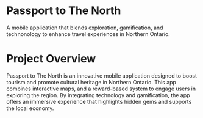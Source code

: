 # Passport to The North
A mobile application that blends exploration, gamification, and technonology to enhance travel experiences in Northern Ontario.

# Project Overview
Passport to The North is an innovative mobile application designed to boost tourism and promote cultural heritage in Northern Ontario. This app combines interactive maps, and a reward-based system to engage users in exploring the region. By integrating technology and gamification, the app offers an immersive experience that highlights hidden gems and supports the local economy.